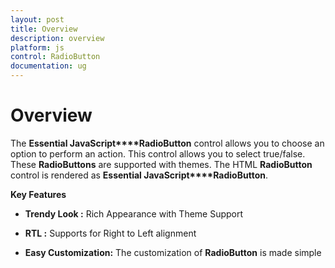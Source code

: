 ```yaml
---
layout: post
title: Overview
description: overview
platform: js
control: RadioButton
documentation: ug
---
```


# Overview

The **Essential JavaScript****RadioButton** control allows you to choose an option to perform an action. This control allows you to select true/false. These **RadioButtons** are supported with themes. The HTML **RadioButton** control is rendered as **Essential JavaScript****RadioButton**.

**Key Features**

* **Trendy Look :** Rich Appearance with Theme Support

* **RTL :** Supports for Right to Left alignment

* **Easy Customization:** The customization of **RadioButton**  is made simple




